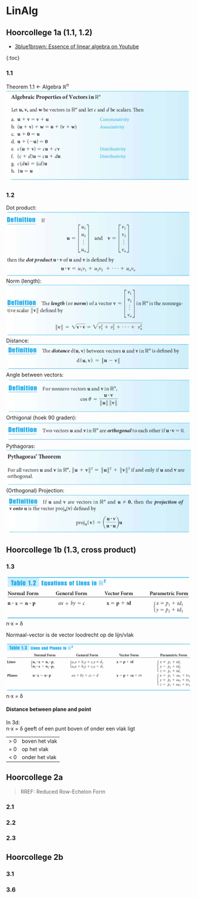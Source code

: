 # LinAlg

## Hoorcollege 1a (1.1, 1.2)

- [3blue1brown: Essence of linear algebra on Youtube](https://www.youtube.com/playlist?list=PLZHQObOWTQDPD3MizzM2xVFitgF8hE_ab)
<!-- - [1.1](#11)
- [1.2](#12)
- [1.3](#13) -->

{:toc}

### 1.1

Theorem 1.1 <- Algebra 	&#8477;<sup>n</sup>
![](1.1/rules.png)

### 1.2

Dot product:
![](1.2/dot.png)
Norm (length):
![](1.2/norm.png)
Distance:
![](1.2/distance.png)
Angle between vectors:
![](1.2/angle.png)
Orthigonal (hoek 90 graden):
![](1.2/orthogonal.png)
Pythagoras:
![](1.2/pythagoras.png)
(Orthogonal) Projection:
![](1.2/projectie.png)

## Hoorcollege 1b (1.3, cross product)

### 1.3

<!--TABELLETJE van GEO COMP en ALG

| GEO | COMP | ALG |
| --- | --- | --- |
| bla | bla | bla |-->

![](1.3/table12.png)
n&sdot;x = &delta;

Normaal-vector is de vector loodrecht op de lijn/vlak

![](1.3/table13.png)
n&sdot;x = &delta;

#### Distance between plane and point



In 3d:<br>
n&sdot;x = &delta; geeft of een punt boven of onder een vlak ligt

|||
|---|---|
|\> 0 | boven het vlak|
|= 0 | op het vlak|
|< 0 | onder het vlak|

## Hoorcollege 2a
> RREF: Reduced Row-Echelon Form
### 2.1

### 2.2

### 2.3

## Hoorcollege 2b

### 3.1

### 3.6